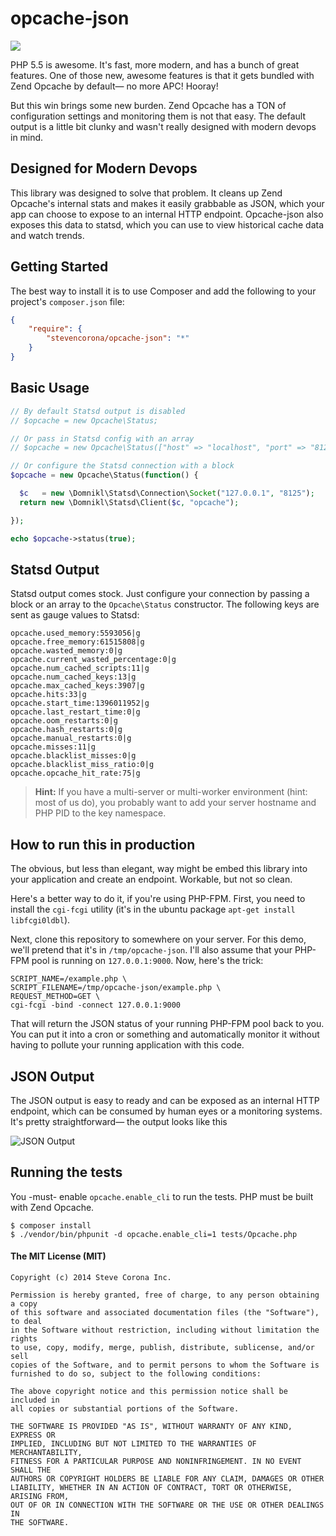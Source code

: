 # opcache-json

[![](https://travis-ci.org/stevencorona/opcache-json.svg)](https://travis-ci.org/stevencorona/opcache-json)

PHP 5.5 is awesome. It's fast, more modern, and has a bunch of great features. One of those new, awesome features is that it gets bundled with Zend Opcache by default— no more APC! Hooray!

But this win brings some new burden. Zend Opcache has a TON of configuration settings and monitoring them is not that easy. The default output is a little bit clunky and wasn't really designed with modern devops in mind.

## Designed for Modern Devops
This library was designed to solve that problem. It cleans up Zend Opcache's internal stats and makes it easily grabbable as JSON, which your app can choose to expose to an internal HTTP endpoint. Opcache-json also exposes this data to statsd, which you can use to view historical cache data and watch trends.

## Getting Started
The best way to install it is to use Composer and add the following to your project's `composer.json` file:

```json
{
    "require": {
        "stevencorona/opcache-json": "*"
    }
}
```
    
## Basic Usage

```php
// By default Statsd output is disabled
// $opcache = new Opcache\Status;

// Or pass in Statsd config with an array
// $opcache = new Opcache\Status(["host" => "localhost", "port" => "8125"]);

// Or configure the Statsd connection with a block
$opcache = new Opcache\Status(function() {

  $c   = new \Domnikl\Statsd\Connection\Socket("127.0.0.1", "8125");
  return new \Domnikl\Statsd\Client($c, "opcache");

});

echo $opcache->status(true);
```

## Statsd Output

Statsd output comes stock. Just configure your connection by passing a block or an array to the `Opcache\Status` constructor. The following keys are sent as gauge values to Statsd:

```
opcache.used_memory:5593056|g
opcache.free_memory:61515808|g
opcache.wasted_memory:0|g
opcache.current_wasted_percentage:0|g
opcache.num_cached_scripts:11|g
opcache.num_cached_keys:13|g
opcache.max_cached_keys:3907|g
opcache.hits:33|g
opcache.start_time:1396011952|g
opcache.last_restart_time:0|g
opcache.oom_restarts:0|g
opcache.hash_restarts:0|g
opcache.manual_restarts:0|g
opcache.misses:11|g
opcache.blacklist_misses:0|g
opcache.blacklist_miss_ratio:0|g
opcache.opcache_hit_rate:75|g
```

> **Hint:** If you have a multi-server or multi-worker environment (hint: most of us do), you probably want to add your server hostname and PHP PID to the key namespace.

## How to run this in production

The obvious, but less than elegant, way might be embed this library into your application and create an endpoint. Workable, but not so clean.

Here's a better way to do it, if you're using PHP-FPM. First, you need to install the `cgi-fcgi` utility (it's in the ubuntu package `apt-get install libfcgi0ldbl`).

Next, clone this repository to somewhere on your server. For this demo, we'll pretend that it's in `/tmp/opcache-json`. I'll also assume that your PHP-FPM pool is running on `127.0.0.1:9000`. Now, here's the trick:

    SCRIPT_NAME=/example.php \
    SCRIPT_FILENAME=/tmp/opcache-json/example.php \
    REQUEST_METHOD=GET \
    cgi-fcgi -bind -connect 127.0.0.1:9000

That will return the JSON status of your running PHP-FPM pool back to you. You can put it into a cron or something and automatically monitor it without having to pollute your running application with this code.

## JSON Output
The JSON output is easy to ready and can be exposed as an internal HTTP endpoint, which can be consumed by human eyes or a monitoring systems. It's pretty straightforward— the output looks like this</p>

![JSON Output](http://stevencorona.github.io/opcache-json/images/screenshot.png)

## Running the tests

You -must- enable `opcache.enable_cli` to run the tests. PHP must be built with Zend Opcache.

```
$ composer install
$ ./vendor/bin/phpunit -d opcache.enable_cli=1 tests/Opcache.php
```

#### The MIT License (MIT)

    Copyright (c) 2014 Steve Corona Inc.

    Permission is hereby granted, free of charge, to any person obtaining a copy
    of this software and associated documentation files (the "Software"), to deal
    in the Software without restriction, including without limitation the rights
    to use, copy, modify, merge, publish, distribute, sublicense, and/or sell
    copies of the Software, and to permit persons to whom the Software is
    furnished to do so, subject to the following conditions:

    The above copyright notice and this permission notice shall be included in
    all copies or substantial portions of the Software.

    THE SOFTWARE IS PROVIDED "AS IS", WITHOUT WARRANTY OF ANY KIND, EXPRESS OR
    IMPLIED, INCLUDING BUT NOT LIMITED TO THE WARRANTIES OF MERCHANTABILITY,
    FITNESS FOR A PARTICULAR PURPOSE AND NONINFRINGEMENT. IN NO EVENT SHALL THE
    AUTHORS OR COPYRIGHT HOLDERS BE LIABLE FOR ANY CLAIM, DAMAGES OR OTHER
    LIABILITY, WHETHER IN AN ACTION OF CONTRACT, TORT OR OTHERWISE, ARISING FROM,
    OUT OF OR IN CONNECTION WITH THE SOFTWARE OR THE USE OR OTHER DEALINGS IN
    THE SOFTWARE.
